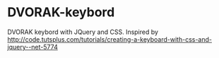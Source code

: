 # DVORAK-keybord
DVORAK keybord with JQuery and CSS.
Inspired by http://code.tutsplus.com/tutorials/creating-a-keyboard-with-css-and-jquery--net-5774

